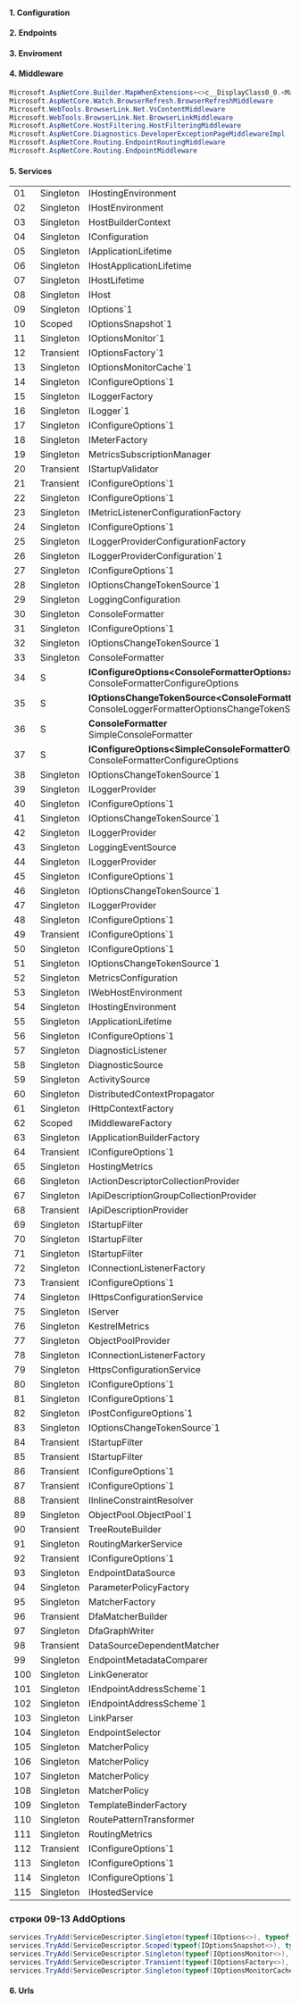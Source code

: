 #### 1. Configuration
#### 2. Endpoints
#### 3. Enviroment
#### 4. Middleware
```csharp
Microsoft.AspNetCore.Builder.MapWhenExtensions+<>c__DisplayClass0_0.<MapWhen>b__0
Microsoft.AspNetCore.Watch.BrowserRefresh.BrowserRefreshMiddleware
Microsoft.WebTools.BrowserLink.Net.VsContentMiddleware
Microsoft.WebTools.BrowserLink.Net.BrowserLinkMiddleware
Microsoft.AspNetCore.HostFiltering.HostFilteringMiddleware
Microsoft.AspNetCore.Diagnostics.DeveloperExceptionPageMiddlewareImpl
Microsoft.AspNetCore.Routing.EndpointRoutingMiddleware
Microsoft.AspNetCore.Routing.EndpointMiddleware
```

#### 5. Services
|  |          |                         |                        |  |
|--|----------|-------------------------|------------------------|--|
|01|Singleton |IHostingEnvironment      |                        |
|02|Singleton |IHostEnvironment         |                        |
|03|Singleton |HostBuilderContext       |                        |
|04|Singleton |IConfiguration           |                        |
|05|Singleton |IApplicationLifetime     |                        |
|06|Singleton |IHostApplicationLifetime |ApplicationLifetime     |
|07|Singleton |IHostLifetime            |ConsoleLifetime         |
|08|Singleton |IHost                    |                        |
|09|Singleton |IOptions`1               |UnnamedOptionsManager`1 |
|10|Scoped    |IOptionsSnapshot`1       |OptionsManager`1        |
|11|Singleton |IOptionsMonitor`1        |OptionsMonitor`1        |
|12|Transient |IOptionsFactory`1        |OptionsFactory`1        |
|13|Singleton |IOptionsMonitorCache`1   |IOptionsMonitorCache`1  |
|14|Singleton |IConfigureOptions`1      |                        |
|15|Singleton |ILoggerFactory           |LoggerFactory           |
|16|Singleton |ILogger`1                |Logger`1                |
|17|Singleton |IConfigureOptions`1      |                        |
|18|Singleton |IMeterFactory            |DefaultMeterFactory     |
|19|Singleton |MetricsSubscriptionManager |MetricsSubscriptionManager|
|20|Transient |IStartupValidator          |StartupValidator          |
|21|Transient |IConfigureOptions`1        |                          |
|22|Singleton |IConfigureOptions`1        |                          |
|23|Singleton |IMetricListenerConfigurationFactory |MetricListenerConfigurationFactory |
|24|Singleton |IConfigureOptions`1                 |                                   |
|25|Singleton |ILoggerProviderConfigurationFactory |LoggerProviderConfigurationFactory |
|26|Singleton |ILoggerProviderConfiguration`1      |LoggerProviderConfiguration`1      |
|27|Singleton |IConfigureOptions`1                 |                                   |
|28|Singleton |IOptionsChangeTokenSource`1         |                                   |
|29|Singleton |LoggingConfiguration                |                                   |
|30|Singleton |ConsoleFormatter                    |JsonConsoleFormatter               |
|31|Singleton |IConfigureOptions`1                 |ConsoleFormatterConfigureOptions   |
|32|Singleton |IOptionsChangeTokenSource`1         |ConsoleLoggerFormatterOptionsChangeTokenSource`2 |
|33|Singleton |ConsoleFormatter                    |SystemdConsoleFormatter                          |
|34|S |<b>IConfigureOptions&lt;ConsoleFormatterOptions&gt;</b><br>ConsoleFormatterConfigureOptions||
|35|S |<b>IOptionsChangeTokenSource&lt;ConsoleFormatterOptions&gt;</b><br>ConsoleLoggerFormatterOptionsChangeTokenSource&lt;SystemdConsoleFormatter&gt;||
|36|S |<b>ConsoleFormatter</b><br>SimpleConsoleFormatter|для форматирования сообщений логирования, которые выводятся в консоль|
|37|S |<b>IConfigureOptions&lt;SimpleConsoleFormatterOptions&gt;</b><br>ConsoleFormatterConfigureOptions    |
|38|Singleton |IOptionsChangeTokenSource`1         |ConsoleLoggerFormatterOptionsChangeTokenSource`2 |
|39|Singleton |ILoggerProvider                     |ConsoleLoggerProvider                            |
|40|Singleton |IConfigureOptions`1                 |ConsoleLoggerConfigureOptions                    |
|41|Singleton |IOptionsChangeTokenSource`1         |LoggerProviderOptionsChangeTokenSource`2         |
|42|Singleton |ILoggerProvider                     |DebugLoggerProvider                              |
|43|Singleton |LoggingEventSource                  |                                                 |
|44|Singleton |ILoggerProvider                     |EventSourceLoggerProvider                        |
|45|Singleton |IConfigureOptions`1                 |EventLogFiltersConfigureOptions                  |
|46|Singleton |IOptionsChangeTokenSource`1         |EventLogFiltersConfigureOptionsChangeSource      |
|47|Singleton |ILoggerProvider                     |EventLogLoggerProvider                           |
|48|Singleton |IConfigureOptions`1                 |                                                 |
|49|Transient |IConfigureOptions`1                 |                                                 |
|50|Singleton |IConfigureOptions`1                 |                                                 |
|51|Singleton |IOptionsChangeTokenSource`1         |                                                 |
|52|Singleton |MetricsConfiguration                |                                                 |
|53|Singleton |IWebHostEnvironment                 |                                                 |
|54|Singleton |IHostingEnvironment                 |                                                 |
|55|Singleton |IApplicationLifetime                |GenericWebHostApplicationLifetime                |
|56|Singleton |IConfigureOptions`1                 |                                                 |
|57|Singleton |DiagnosticListener                  |                                                 |
|58|Singleton |DiagnosticSource                    |                                                 |
|59|Singleton |ActivitySource                      |                                                 |
|60|Singleton |DistributedContextPropagator        |                                                 |
|61|Singleton |IHttpContextFactory                 |DefaultHttpContextFactory                        |
|62|Scoped    |IMiddlewareFactory                  |MiddlewareFactory                                |
|63|Singleton |IApplicationBuilderFactory          |ApplicationBuilderFactory                        |
|64|Transient |IConfigureOptions`1                 |                                                 |
|65|Singleton |HostingMetrics                      |HostingMetrics                                   |
|66|Singleton |IActionDescriptorCollectionProvider |DefaultActionDescriptorCollectionProvider        |
|67|Singleton |IApiDescriptionGroupCollectionProvider|                                               |
|68|Transient |IApiDescriptionProvider             |EndpointMetadataApiDescriptionProvider           |
|69|Singleton |IStartupFilter                      |                                                 |
|70|Singleton |IStartupFilter                      |                                                 |
|71|Singleton |IStartupFilter                      |                                                 |
|72|Singleton |IConnectionListenerFactory          |SocketTransportFactory                           |
|73|Transient |IConfigureOptions`1                 |KestrelServerOptionsSetup                        |
|74|Singleton |IHttpsConfigurationService          |HttpsConfigurationService                        |
|75|Singleton |IServer                             |KestrelServerImpl                                |
|76|Singleton |KestrelMetrics                      |KestrelMetrics                                   |
|77|Singleton |ObjectPoolProvider                  |DefaultObjectPoolProvider                        |
|78|Singleton |IConnectionListenerFactory          |NamedPipeTransportFactory                        |
|79|Singleton |HttpsConfigurationService           |HttpsConfigurationService                        |
|80|Singleton |IConfigureOptions`1                 |                                                 |
|81|Singleton |IConfigureOptions`1                 |                                                 |
|82|Singleton |IPostConfigureOptions`1             |                                                 |
|83|Singleton |IOptionsChangeTokenSource`1         |                                                 |
|84|Transient |IStartupFilter                      |HostFilteringStartupFilter                       |
|85|Transient |IStartupFilter                      |ForwardedHeadersStartupFilter                    |
|86|Transient |IConfigureOptions`1                 |ForwardedHeadersOptionsSetup                     |
|87|Transient |IConfigureOptions`1                 |                                                 |
|88|Transient |IInlineConstraintResolver           |DefaultInlineConstraintResolver                  |
|89|Singleton |ObjectPool.ObjectPool`1             |                                                 |
|90|Transient |TreeRouteBuilder                    |                                                 |
|91|Singleton |RoutingMarkerService                |RoutingMarkerService                             |
|92|Transient |IConfigureOptions`1                 |                                                 |
|93|Singleton |EndpointDataSource                  |                                                 |
|94|Singleton |ParameterPolicyFactory              |DefaultParameterPolicyFactory                    |
|95|Singleton |MatcherFactory                      |DfaMatcherFactory                                |
|96|Transient |DfaMatcherBuilder                   |DfaMatcherBuilder                                |
|97|Singleton |DfaGraphWriter                      |DfaGraphWriter                                   |
|98|Transient |DataSourceDependentMatcher          |DataSourceDependentMatcher                       |
|99|Singleton |EndpointMetadataComparer            |                                                 |
|100|Singleton|LinkGenerator                       |DefaultLinkGenerator                             |
|101|Singleton|IEndpointAddressScheme`1            |EndpointNameAddressScheme                        |
|102|Singleton|IEndpointAddressScheme`1            |RouteValuesAddressScheme                         |
|103|Singleton|LinkParser                          |DefaultLinkParser                                |
|104|Singleton|EndpointSelector                    |DefaultEndpointSelector                          |
|105|Singleton|MatcherPolicy                       |HttpMethodMatcherPolicy                          |
|106|Singleton|MatcherPolicy                       |HostMatcherPolicy                                |
|107|Singleton|MatcherPolicy                       |AcceptsMatcherPolicy                             |
|108|Singleton|MatcherPolicy                       |ContentEncodingNegotiationMatcherPolicy          |
|109|Singleton|TemplateBinderFactory               |DefaultTemplateBinderFactory                     |
|110|Singleton|RoutePatternTransformer             |DefaultRoutePatternTransformer                   |
|111|Singleton|RoutingMetrics                      |RoutingMetrics                                   |
|112|Transient|IConfigureOptions`1                 |ConfigureRouteHandlerOptions                     |
|113|Singleton|IConfigureOptions`1                 |RegexInlineRouteConstraintSetup                  |
|114|Singleton|IConfigureOptions`1                 |                                                 |
|115|Singleton|IHostedService                      |GenericWebHostService                            |

### строки 09-13 AddOptions
```csharp
services.TryAdd(ServiceDescriptor.Singleton(typeof(IOptions<>), typeof(UnnamedOptionsManager<>)));
services.TryAdd(ServiceDescriptor.Scoped(typeof(IOptionsSnapshot<>), typeof(OptionsManager<>)));
services.TryAdd(ServiceDescriptor.Singleton(typeof(IOptionsMonitor<>), typeof(OptionsMonitor<>)));
services.TryAdd(ServiceDescriptor.Transient(typeof(IOptionsFactory<>), typeof(OptionsFactory<>)));
services.TryAdd(ServiceDescriptor.Singleton(typeof(IOptionsMonitorCache<>), typeof(OptionsCache<>)));
```

#### 6. Urls
